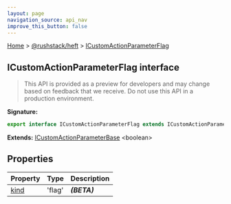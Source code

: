 ```yaml
---
layout: page
navigation_source: api_nav
improve_this_button: false
---
```



[Home](./index.md) &gt; [@rushstack/heft](./heft.md) &gt; [ICustomActionParameterFlag](./heft.icustomactionparameterflag.md)

## ICustomActionParameterFlag interface

> This API is provided as a preview for developers and may change based on feedback that we receive. Do not use this API in a production environment.
>


<b>Signature:</b>

```typescript
export interface ICustomActionParameterFlag extends ICustomActionParameterBase<boolean>
```
<b>Extends:</b> [ICustomActionParameterBase](./heft.icustomactionparameterbase.md) &lt;boolean&gt;

## Properties

|  Property | Type | Description |
|  --- | --- | --- |
|  [kind](./heft.icustomactionparameterflag.kind.md) | 'flag' | <b><i>(BETA)</i></b> |

